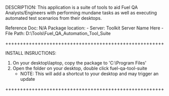 DESCRIPTION: This application is a suite of tools to aid Fuel QA Analysts/Engineers with performing mundane tasks as well as executing automated test scenarios from their desktops.

Reference Doc: N/A 
Package location: 
    - Server: Toolkit Server Name Here
    - File Path: D:\Tools\Fuel_QA_Automation_Tool_Suite

++++++++++++++++++++++++++++++++++++++++++++++++++++++

INSTALL INSRUCTIONS:

1. On your desktop\laptop, copy the package to 'C:\Program Files' 
2. Open the folder on your desktop, double click fuel-qa-tool-suite
    - NOTE: This will add a shortcut to your desktop and may trigger an update

++++++++++++++++++++++++++++++++++++++++++++++++++++++
